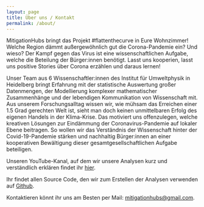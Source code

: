 ```yaml
---
layout: page
title: Über uns / Kontakt
permalink: /about/
---
```


MitigationHubs bringt das Projekt #flattenthecurve in Eure Wohnzimmer! Welche Region dämmt außergewöhnlich gut die Corona-Pandemie ein? Und wieso? Der Kampf gegen das Virus ist eine wissenschaftlichen Aufgabe, welche die Beteilung der Bürger:innen benötigt. Lasst uns kooperien, lasst uns positive Stories über Corona erzählen und daraus lernen!

Unser Team aus 6 Wissenschaftler:innen des Institut für Umweltphysik in Heidelberg bringt Erfahrung mit der statistische Auswertung großer Datenmengen, der Modellierung komplexer mathematischer Zusammenhänge und der lebendigen Kommunikation von Wissenschaft mit. Aus unserem Forschungsalltag wissen wir, wie mühsam das Erreichen einer 1.5 Grad gerechten Welt ist, sieht man doch keinen unmittelbaren Erfolg des eigenen Handels in der Klima-Krise. Das motiviert uns offenzulegen, welche kreativen Lösungen zur Eindämmung der Coronavirus-Pandemie auf lokaler Ebene beitragen. So wollen wir das Verständnis der Wissenschaft hinter der Covid-19-Pandemie stärken und nachhaltig Bürger:innen an einer kooperativen Bewältigung dieser gesamtgesellschaftlichen Aufgabe beteiligen. 

Unseren YouTube-Kanal, auf dem wir unsere Analysen kurz und verständlich erklären findet ihr [hier](https://www.youtube.com/watch?v=c1ocxDVbZk0&feature=youtu.be).

Ihr findet allen Source Code, den wir zum Erstellen der Analysen verwenden auf [Github](https://github.com/MitigationHubs).

Kontaktieren könnt ihr uns am Besten per Mail: [mitigationhubs@gmail.com](mailto:mitigationhubs@gmail.com).
